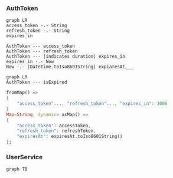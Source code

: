 
### AuthToken
```mermaid
graph LR
access_token -.- String
refresh_token -.- String
expires_in

AuthToken --- access_token
AuthToken --- refresh_token
AuthToken --- |indicates duration| expires_in
expires_in -.- Now
Now -.- |DateTime.toIso8601String| expiaresAt___
```
```mermaid
graph LR
AuthToken --- isExpired
```
```dart
fromMap() =>
{
	"access_token"..., "refresh_token"..., "expires_in": 3000
}
Map<String, dynamic> asMap() =>  
{  
	"access_token": accessToken,  
	"refresh_token": refreshToken,  
	"expiresAt": expiresAt.toIso8601String()  
};
```

### UserService
```mermaid
graph TB


```








































<!--stackedit_data:
eyJoaXN0b3J5IjpbLTExMzExODE2OTYsLTc0ODM1NDQxLC0xMT
kwMDIwMDY2LC0xMTQ4OTkwMjM3LC04NDkzMzE3NzgsMjA0MDI5
NzYyMl19
-->